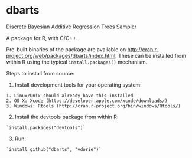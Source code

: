 dbarts
======

Discrete Bayesian Additive Regression Trees Sampler

A package for R, with C/C++.

Pre-built binaries of the package are available on http://cran.r-project.org/web/packages/dbarts/index.html. These can be installed from within R using the typical `install.packages()` mechanism.

Steps to install from source:

  1. Install development tools for your operating system:

    1. Linux/Unix should already have this installed
    2. OS X: Xcode (https://developer.apple.com/xcode/downloads/)
    3. Windows: Rtools (http://cran.r-project.org/bin/windows/Rtools/)

  2. Install the devtools package from within R:

    `install.packages("devtools")`

  3. Run:

    `install_github("dbarts", "vdorie")`